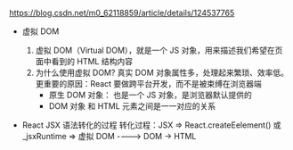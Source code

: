 https://blog.csdn.net/m0_62118859/article/details/124537765
- 虚拟 DOM
    1. 虚拟 DOM（Virtual DOM），就是一个 JS 对象，用来描述我们希望在页面中看到的 HTML 结构内容
    2. 为什么使用虚拟 DOM?
         真实 DOM 对象属性多，处理起来繁琐、效率低。更重要的原因：React 要做跨平台开发，而不是被束缚在浏览器端
         - 原生 DOM 对象： 也是一个 JS 对象，是浏览器默认提供的
         - DOM 对象 和 HTML 元素之间是一一对应的关系

- React JSX 语法转化的过程 
    转化过程：JSX => React.createEelement() 或 _jsxRuntime => 虚拟 DOM ----> DOM -> HTML

